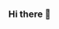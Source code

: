 ### Hi there 👋

<!--
**dikshasingh9170/dikshasingh9170** is a ✨ _special_ ✨ repository because its `README.md` (this file) appears on your GitHub profile.

Here are some ideas to get you started:

- 🔭 I’m currently working on JAVA DEVELOPMENT
- 🌱 I’m currently learning Data Structures and Problem solving skills
- 👯 I’m looking to collaborate on various projects
- 🤔 I’m looking for help with people of my techstack
- 📫 How to reach me: dikshasingh9170@gmail.com
- ⚡ Fun fact: just drop a gear in world of technology and disappear
